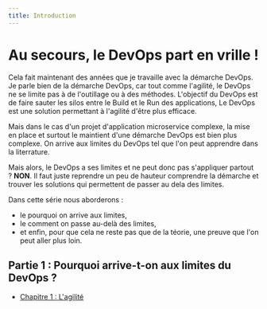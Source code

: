 ```yaml
---
title: Introduction
---
```

# Au secours, le DevOps part en vrille !

Cela fait maintenant des années que je travaille avec la démarche DevOps. Je parle bien de la démarche DevOps, car tout comme l'agilité, le DevOps ne se limite pas à de l'outillage ou à des méthodes.
L'objectif du DevOps est de faire sauter les silos entre le Build et le Run des applications, Le DevOps est une solution permettant à l'agilité d'être plus efficace.

Mais dans le cas d'un projet d'application microservice complexe, la mise en place et surtout le maintient d'une démarche DevOps est bien plus complexe. On arrive aux limites du DevOps tel que l'on peut apprendre dans la literrature. 

Mais alors, le DevOps a ses limites et ne peut donc pas s'appliquer partout ? **NON**. Il faut juste reprendre un peu de hauteur comprendre la démarche et trouver les solutions qui permettent de passer au dela des limites.

Dans cette série nous aborderons :

- le pourquoi on arrive aux limites, 
- le comment on passe au-delà des limites,
- et enfin, pour que cela ne reste pas que de la téorie, une preuve que l'on peut aller plus loin.

## Partie 1 : Pourquoi arrive-t-on aux limites du DevOps ?

- [Chapitre 1 : L'agilité](01.pourquoi.agilite.md)